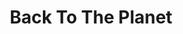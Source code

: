 ---
title: "Back To The Planet"
summary: "Back To The Planet formed while squatting together in Peckham, London in 1989, and attracted a following throughout the early 1990s. They played four consecutive Glastonbury Festivals and played many free festivals, including the Deptford Urban Free Festival and the Castlemorton Common Festival in 1992. BTTP were vociferous in their resistance to the Criminal Justice and Public Order Act 1994. Their music blended elements of ska, dub, punk, and dance music. Their first album, Warning the Public, was released on their own record label, Arthur Mix Records, based in Hither Green. In 1993, the band signed to Parallel Records, and released a chain of singles. BTTP split not long after the release of Messages After The Bleep in 1995, to pursue personal music projects. BTTP performed a reunion gig at the Red Star Bar in Camberwell on 10 December 2006. They also played at the Endorse It In Dorset Festival on 12 August 2007, and the main stage at the 2007 Beautiful Days festival, but to a smaller than expected crowd owing to them clashing with Bill Bailey. BTTP played the Paradise Gardens free festival, London on 25 May 2008, and at the Endorse It In Dorset, SolFest and Shambala festivals in summer 2008. Back to the Planet appeared at Glastonbury, and EnDorset in Dorset during the summer of 2009. Back to the Planet played the Wickerman festival in 2010. They played the Levelling the Land Part II tour, along with The Levellers and Dreadzone, in December 2011, headlined Rogues Picnic in May 2012, and played Bearded Theory festival in May 2012. Back to the Planet made a late-night appearance at The Bimble Inn at Beautiful Days Festival on Friday 17 August 2012 and are confirmed to play Alchemy Festival 20-22 September 2013. Back to the Planet are still together and are busy writing new material."
image: "back-to-the-planet.jpg"
apple_music_artist_url: "None"
---